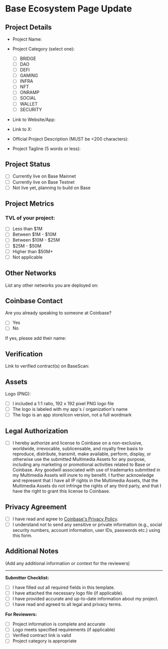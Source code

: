 # Base Ecosystem Page Update

## Project Details

- Project Name:

- Project Category (select one):
  - [ ] BRIDGE
  - [ ] DAO
  - [ ] DEFI
  - [ ] GAMING
  - [ ] INFRA
  - [ ] NFT
  - [ ] ONRAMP
  - [ ] SOCIAL
  - [ ] WALLET
  - [ ] SECURITY

- Link to Website/App:
- Link to X:
- Official Project Description (MUST be <200 characters):
- Project Tagline (5 words or less):

## Project Status
- [ ] Currently live on Base Mainnet
- [ ] Currently live on Base Testnet
- [ ] Not live yet, planning to build on Base

## Project Metrics
### TVL of your project:
- [ ] Less than $1M
- [ ] Between $1M - $10M
- [ ] Between $10M - $25M
- [ ] $25M - $50M
- [ ] Higher than $50M+
- [ ] Not applicable

## Other Networks
List any other networks you are deployed on:

## Coinbase Contact
Are you already speaking to someone at Coinbase?
- [ ] Yes
- [ ] No

If yes, please add their name:

## Verification
Link to verified contract(s) on BaseScan:

## Assets
Logo (PNG):
- [ ] I included a 1:1 ratio, 192 x 192 pixel PNG logo file
- [ ] The logo is labeled with my app's / organization's name
- [ ] The logo is an app store/icon version, not a full wordmark

## Legal Authorization
- [ ] I hereby authorize and license to Coinbase on a non-exclusive, worldwide, irrevocable, sublicensable, and royalty free basis to reproduce, distribute, transmit, make available, perform, display, or otherwise use the submitted Multimedia Assets for any purpose, including any marketing or promotional activities related to Base or Coinbase. Any goodwill associated with use of trademarks submitted in my Multimedia Assets will inure to my benefit. I further acknowledge and represent that I have all IP rights in the Multimedia Assets, that the Multimedia Assets do not infringe the rights of any third party, and that I have the right to grant this license to Coinbase.

## Privacy Agreement
- [ ] I have read and agree to [Coinbase's Privacy Policy](https://docs.base.org/privacy-policy/).
- [ ] I understand not to send any sensitive or private information (e.g., social security numbers, account information, user IDs, passwords etc.) using this form.

## Additional Notes
(Add any additional information or context for the reviewers)

---

**Submitter Checklist:**
- [ ] I have filled out all required fields in this template.
- [ ] I have attached the necessary logo file (if applicable).
- [ ] I have provided accurate and up-to-date information about my project.
- [ ] I have read and agreed to all legal and privacy terms.

**For Reviewers:**
- [ ] Project information is complete and accurate
- [ ] Logo meets specified requirements (if applicable)
- [ ] Verified contract link is valid
- [ ] Project category is appropriate
